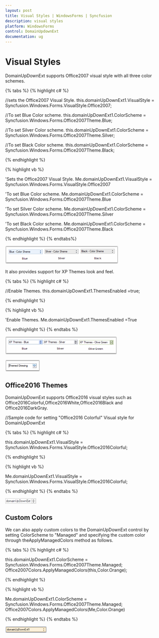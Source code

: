 ```yaml
---
layout: post
title: Visual Styles | WindowsForms | Syncfusion
description: visual styles
platform: WindowsForms
control: DomainUpdownExt 
documentation: ug
---
```

# Visual Styles

DomainUpDownExt supports Office2007 visual style with all three color schemes.

{% tabs %}
{% highlight c# %}

//sets the Office2007 Visual Style.
this.domainUpDownExt1.VisualStyle = Syncfusion.Windows.Forms.VisualStyle.Office2007;

//To set Blue Color scheme.
this.domainUpDownExt1.ColorScheme = Syncfusion.Windows.Forms.Office2007Theme.Blue;

//To set Silver Color scheme.
this.domainUpDownExt1.ColorScheme = Syncfusion.Windows.Forms.Office2007Theme.Silver;

//To set Black Color scheme.
this.domainUpDownExt1.ColorScheme = Syncfusion.Windows.Forms.Office2007Theme.Black;

{% endhighlight  %}

{% highlight vb %}

'Sets the Office2007 Visual Style.
Me.domainUpDownExt1.VisualStyle = Syncfusion.Windows.Forms.VisualStyle.Office2007

'To set Blue Color scheme.
Me.domainUpDownExt1.ColorScheme = Syncfusion.Windows.Forms.Office2007Theme.Blue

'To set Silver Color scheme.
Me.domainUpDownExt1.ColorScheme = Syncfusion.Windows.Forms.Office2007Theme.Silver

'To set Black Color scheme.
Me.domainUpDownExt1.ColorScheme = Syncfusion.Windows.Forms.Office2007Theme.Black

{% endhighlight  %}
{% endtabs%}

![](DomainUpdownExt_images/Overview_img427.png)

It also provides support for XP Themes look and feel.

{% tabs %}
{% highlight c# %}

//Enable Themes.
this.domainUpDownExt1.ThemesEnabled =true;

{% endhighlight  %}

{% highlight vb %}

'Enable Themes.
Me.domainUpDownExt1.ThemesEnabled =True

{% endhighlight  %}
{% endtabs %}

![](DomainUpdownExt_images/Overview_img428.png) 

![](DomainUpdownExt_images/Overview_img429.png)

## Office2016 Themes

DomainUpDownExt supports Office2016 visual styles such as Office2016Colorful,Office2016White,Office2016Black and Office2016DarkGray.

//Sample code for setting "Office2016 Colorful" Visual style for DomainUpDownExt

{% tabs %}
{% highlight c# %}

this.domainUpDownExt1.VisualStyle = Syncfusion.Windows.Forms.VisualStyle.Office2016Colorful;

{% endhighlight  %}

{% highlight vb %}

Me.domainUpDownExt1.VisualStyle = Syncfusion.Windows.Forms.VisualStyle.Office2016Colorful;

{% endhighlight  %}
{% endtabs %}

![](DomainUpdownExt_images/Overview_img433.png)

## Custom Colors

We can also apply custom colors to the DomainUpDownExt control by setting ColorScheme to "Managed" and specifying the custom color through theApplyManagedColors method as follows.

{% tabs %}
{% highlight c# %}

this.domainUpDownExt1.ColorScheme = Syncfusion.Windows.Forms.Office2007Theme.Managed;
Office2007Colors.ApplyManagedColors(this,Color.Orange);

{% endhighlight  %}

{% highlight vb %}

Me.domainUpDownExt1.ColorScheme = Syncfusion.Windows.Forms.Office2007Theme.Managed;
Office2007Colors.ApplyManagedColors(Me,Color.Orange)

{% endhighlight  %}
{% endtabs %}

![](DomainUpdownExt_images/Overview_img430.png)
